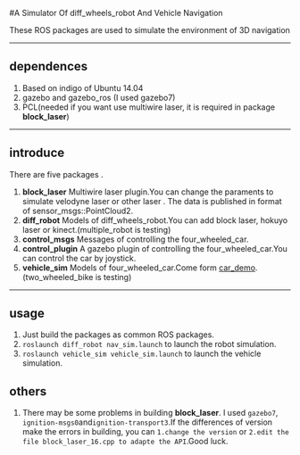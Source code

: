 #A Simulator Of diff_wheels_robot And Vehicle Navigation

These ROS packages are used to simulate the environment of 3D navigation

---

## dependences

1. Based on indigo of Ubuntu 14.04
2. gazebo and gazebo_ros (I used gazebo7)
3. PCL(needed if you want use multiwire laser, it is required in package **block_laser**)

---

## introduce

There are five packages .

1. **block_laser** Multiwire laser plugin.You can change the paraments to simulate velodyne laser or other laser . The data is published in format of sensor_msgs::PointCloud2.
2. **diff_robot** Models of diff_wheels_robot.You can add block laser, hokuyo laser or kinect.(multiple_robot is testing)
3. **control_msgs** Messages of controlling the four_wheeled_car.
4. **control_plugin** A gazebo plugin of controlling the four_wheeled_car.You can control the car by joystick.
5. **vehicle_sim** Models of four_wheeled_car.Come form [car_demo](https://github.com/osrf/car_demo).(two_wheeled_bike is testing)
 
---

## usage

1. Just build the packages as common ROS packages.
2. `roslaunch diff_robot nav_sim.launch` to launch the robot simulation.
3. `roslaunch vehicle_sim vehicle_sim.launch` to launch the vehicle simulation.

## others

1. There may be some problems in building **block_laser**. I used `gazebo7`, `ignition-msgs0`and`ignition-transport3`.If the differences of version make the errors in building, you can `1.change the version` or `2.edit the file block_laser_16.cpp to adapte the API`.Good luck. 